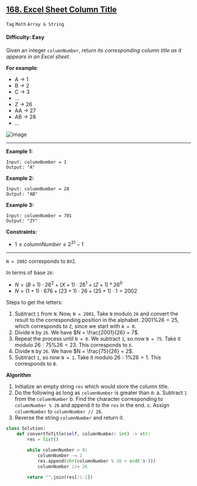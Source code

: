 ## [168. Excel Sheet Column Title](https://leetcode.com/problems/excel-sheet-column-title/)

```Tag``` ```Math``` ```Array & String```

#### Difficulty: Easy

Given an integer ```columnNumber```, return _its corresponding column title as it appears in an Excel sheet_.

__For example__:

- A -> 1
- B -> 2
- C -> 3
- ...
- Z -> 26
- AA -> 27
- AB -> 28
- ...

![image](https://github.com/quananhle/Python/assets/35042430/653770ca-dcba-4b02-a026-e15cb6460154)

---

__Example 1:__
```
Input: columnNumber = 1
Output: "A"
```

__Example 2:__
```
Input: columnNumber = 28
Output: "AB"
```

__Example 3:__
```
Input: columnNumber = 701
Output: "ZY"
```

__Constraints:__

- $1 \le columnNumber \le 2^{31} - 1$

---

```N = 2002``` corresponds to ```BXZ```.

In terms of base ```26```:

- $N = (B + 1) \cdot 26^{2} + (X + 1) \cdot 26^{1} + (Z + 1) * 26^{0}$
- $N = (1 + 1) \cdot 676 + (23 + 1) \cdot 26 + (25 + 1) \cdot 1 = 2002$

Steps to get the letters:

1. Subtract ```1``` from ```N```. Now, ```N = 2001```. Take ```N``` modulo ```26``` and convert the result to the corresponding position in the alphabet. $2001 \% 26 = 25$, which corresponds to ```Z```, since we start with ```A = 0```.
2. Divide ```N``` by ```26```. We have $N = \frac{2001}{26} = 7$.
3. Repeat the process until ```N = 0```. We subtract ```1```, so now ```N = 75```. Take it modulo $26: 75 \% 26 = 23$. This corresponds to ```X```.
4. Divide ```N``` by ```26```. We have $N = \frac{75}{26} = 2$.
5. Subtract ```1```, so now ```N = 1```. Take it modulo $26: 1 \% 26 = 1$. This corresponds to ```B```.

__Algorithm__

1. Initialize an empty string ```res``` which would store the column title.
2. Do the following as long as ```columnNumber``` is greater than ```0```:
  a. Subtract ```1``` from the ```columnNumber```
  b. Find the character corresponding to ```columnNumber % 26``` and append it to the ```res``` in the end.
  c. Assign ```columnNumber``` to ```columnNumber // 26```.
3. Reverse the string ```columnNumber``` and return it.

```Python
class Solution:
    def convertToTitle(self, columnNumber: int) -> str:
        res = list()

        while columnNumber > 0:
            columnNumber -= 1
            res.append(chr(columnNumber % 26 + ord('A')))
            columnNumber //= 26
        
        return "".join(res[::-1])
```

